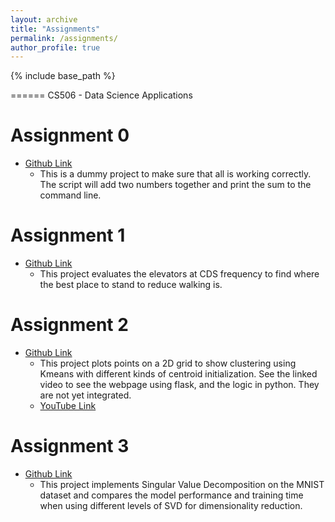 ```yaml
---
layout: archive
title: "Assignments"
permalink: /assignments/
author_profile: true
---
```


{% include base_path %}


======
CS506 - Data Science Applications


Assignment 0 
======
* [Github Link](https://github.com/timoMcC/mccorryt-assignment-0)
  * This is a dummy project to make sure that all is working correctly. The script will add two numbers together and print the sum to the command line. 

Assignment 1 
======
* [Github Link](https://github.com/timoMcC/mccorryt-assignment-1)
  * This project evaluates the elevators at CDS frequency to find where the best place to stand to reduce walking is.
  
Assignment 2 
======
* [Github Link](https://github.com/timoMcC/mccorryt-assignment-2)
  * This project plots points on a 2D grid to show clustering using Kmeans with different kinds of centroid initialization. See the linked video to see the webpage using flask, and the logic in python. They are not yet integrated.
  * [YouTube Link](https://youtu.be/6P4r189EY_A)

Assignment 3
======
* [Github Link](https://github.com/timoMcC/mccorryt-assignment-3)
  * This project implements Singular Value Decomposition on the MNIST dataset and compares the model performance and training time when using different levels of SVD for dimensionality reduction. 
